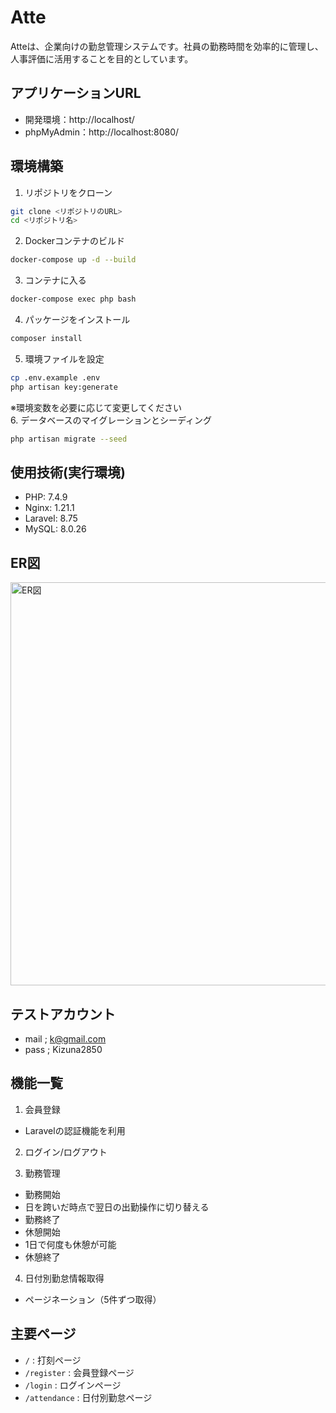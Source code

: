 # Atte				
				
Atteは、企業向けの勤怠管理システムです。社員の勤務時間を効率的に管理し、人事評価に活用することを目的としています。				
				
## アプリケーションURL				
				
- 開発環境：http://localhost/				
- phpMyAdmin：http://localhost:8080/				
				
## 環境構築				
				
1. リポジトリをクローン				
```bash				
git clone <リポジトリのURL>				
cd <リポジトリ名>				
```				
2. Dockerコンテナのビルド				
```bash				
docker-compose up -d --build				
```				
3. コンテナに入る				
```bash				
docker-compose exec php bash				
```				
4. パッケージをインストール				
```bash				
composer install				
```				
5. 環境ファイルを設定				
```bash				
cp .env.example .env				
php artisan key:generate				
```				
※環境変数を必要に応じて変更してください				
6. データベースのマイグレーションとシーディング				
```bash				
php artisan migrate --seed				
```						
## 使用技術(実行環境)				
				
- PHP: 7.4.9				
- Nginx: 1.21.1				
- Laravel: 8.75				
- MySQL: 8.0.26				
				
## ER図				
				
<img width="645" alt="ER図" src="![index drawio](https://github.com/user-attachments/assets/fb1c0a34-4467-4114-8b77-b36d5b8ca081)
">				
				
## テストアカウント
- mail ; k@gmail.com
- pass ; Kizuna2850

## 機能一覧				
				
1. 会員登録				
- Laravelの認証機能を利用				
				
2. ログイン/ログアウト				
				
3. 勤務管理				
- 勤務開始				
- 日を跨いだ時点で翌日の出勤操作に切り替える				
- 勤務終了				
- 休憩開始				
- 1日で何度も休憩が可能				
- 休憩終了				
				
4. 日付別勤怠情報取得				
- ページネーション（5件ずつ取得）				
				
## 主要ページ				
				
- `/` : 打刻ページ				
- `/register` : 会員登録ページ				
- `/login` : ログインページ				
- `/attendance` : 日付別勤怠ページ				
				
